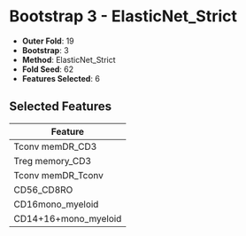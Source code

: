 # Bootstrap 3 - ElasticNet_Strict

- **Outer Fold**: 19
- **Bootstrap**: 3
- **Method**: ElasticNet_Strict
- **Fold Seed**: 62
- **Features Selected**: 6

## Selected Features

| Feature |
|---------|
| Tconv memDR_CD3 |
| Treg memory_CD3 |
| Tconv memDR_Tconv |
| CD56_CD8RO |
| CD16mono_myeloid |
| CD14+16+mono_myeloid |
